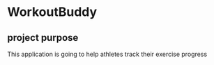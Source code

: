 # WorkoutBuddy
## project purpose
This application is going to help athletes track their exercise progress
